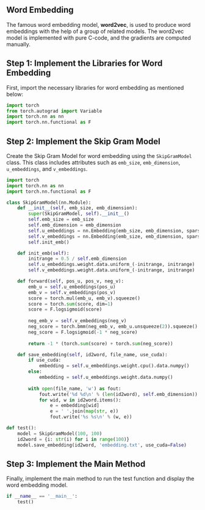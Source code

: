 ## Word Embedding

The famous word embedding model, **word2vec**, is used to produce word embeddings with the help of a group of related models. The word2vec model is implemented with pure C-code, and the gradients are computed manually.

## Step 1: Implement the Libraries for Word Embedding

First, import the necessary libraries for word embedding as mentioned below:

```python
import torch
from torch.autograd import Variable
import torch.nn as nn
import torch.nn.functional as F
```

## Step 2: Implement the Skip Gram Model

Create the Skip Gram Model for word embedding using the `SkipGramModel` class. This class includes attributes such as `emb_size`, `emb_dimension`, `u_embeddings`, and `v_embeddings`.

```python
import torch
import torch.nn as nn
import torch.nn.functional as F

class SkipGramModel(nn.Module):
    def __init__(self, emb_size, emb_dimension):
        super(SkipGramModel, self).__init__()
        self.emb_size = emb_size
        self.emb_dimension = emb_dimension
        self.u_embeddings = nn.Embedding(emb_size, emb_dimension, sparse=True)
        self.v_embeddings = nn.Embedding(emb_size, emb_dimension, sparse=True)
        self.init_emb()

    def init_emb(self):
        initrange = 0.5 / self.emb_dimension
        self.u_embeddings.weight.data.uniform_(-initrange, initrange)
        self.v_embeddings.weight.data.uniform_(-initrange, initrange)

    def forward(self, pos_u, pos_v, neg_v):
        emb_u = self.u_embeddings(pos_u)
        emb_v = self.v_embeddings(pos_v)
        score = torch.mul(emb_u, emb_v).squeeze()
        score = torch.sum(score, dim=1)
        score = F.logsigmoid(score)
        
        neg_emb_v = self.v_embeddings(neg_v)
        neg_score = torch.bmm(neg_emb_v, emb_u.unsqueeze(2)).squeeze()
        neg_score = F.logsigmoid(-1 * neg_score)
        
        return -1 * (torch.sum(score) + torch.sum(neg_score))

    def save_embedding(self, id2word, file_name, use_cuda):
        if use_cuda:
            embedding = self.u_embeddings.weight.cpu().data.numpy()
        else:
            embedding = self.u_embeddings.weight.data.numpy()
        
        with open(file_name, 'w') as fout:
            fout.write('%d %d\n' % (len(id2word), self.emb_dimension))
            for wid, w in id2word.items():
                e = embedding[wid]
                e = ' '.join(map(str, e))
                fout.write('%s %s\n' % (w, e))

def test():
    model = SkipGramModel(100, 100)
    id2word = {i: str(i) for i in range(100)}
    model.save_embedding(id2word, 'embedding.txt', use_cuda=False)
```  
## Step 3: Implement the Main Method

Finally, implement the main method to run the test function and display the word embedding model.

```python
if __name__ == '__main__':
    test()
```

